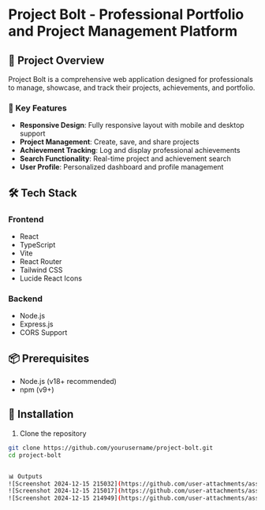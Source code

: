 # Project Bolt - Professional Portfolio and Project Management Platform

## 🚀 Project Overview

Project Bolt is a comprehensive web application designed for professionals to manage, showcase, and track their projects, achievements, and portfolio.

### 🌟 Key Features

- **Responsive Design**: Fully responsive layout with mobile and desktop support
- **Project Management**: Create, save, and share projects
- **Achievement Tracking**: Log and display professional achievements
- **Search Functionality**: Real-time project and achievement search
- **User Profile**: Personalized dashboard and profile management

## 🛠 Tech Stack

### Frontend
- React
- TypeScript
- Vite
- React Router
- Tailwind CSS
- Lucide React Icons

### Backend
- Node.js
- Express.js
- CORS Support

## 📦 Prerequisites

- Node.js (v18+ recommended)
- npm (v9+)

## 🔧 Installation

1. Clone the repository
```bash
git clone https://github.com/yourusername/project-bolt.git
cd project-bolt


📊 Outputs
![Screenshot 2024-12-15 215032](https://github.com/user-attachments/assets/77eeac71-262c-4361-baa9-129787d17730)
![Screenshot 2024-12-15 215017](https://github.com/user-attachments/assets/2295d27e-a356-45bb-ad61-69b9ee15ff88)
![Screenshot 2024-12-15 214949](https://github.com/user-attachments/assets/fb7e9a1d-3cfe-4108-8d3a-4b51929d66f7)
